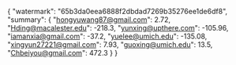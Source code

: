 {
    "watermark": "65b3da0eea6888f2dbdad7269b35276ee1de6df8", 
    "summary": {
        "hongyuwang87@gmail.com": 2.72, 
        "Hding@macalester.edu": -218.3, 
        "yunxing@upthere.com": -105.96, 
        "iamanxia@gmail.com": -37.2, 
        "yuelee@umich.edu": -135.08, 
        "xingyun27221@gmail.com": 7.93, 
        "guoxing@umich.edu": 13.5, 
        "Chbeiyou@gmail.com": 472.3
    }
}